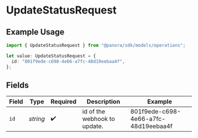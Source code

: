 # UpdateStatusRequest

## Example Usage

```typescript
import { UpdateStatusRequest } from "@panora/sdk/models/operations";

let value: UpdateStatusRequest = {
  id: "801f9ede-c698-4e66-a7fc-48d19eebaa4f",
};
```

## Fields

| Field                                | Type                                 | Required                             | Description                          | Example                              |
| ------------------------------------ | ------------------------------------ | ------------------------------------ | ------------------------------------ | ------------------------------------ |
| `id`                                 | *string*                             | :heavy_check_mark:                   | id of the webhook to update.         | 801f9ede-c698-4e66-a7fc-48d19eebaa4f |